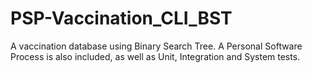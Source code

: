 # PSP-Vaccination_CLI_BST
A vaccination database using Binary Search Tree. A Personal Software Process is also included, as well as Unit, Integration and System tests.

